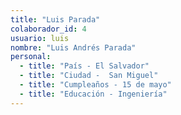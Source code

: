 ```yaml
---
title: "Luis Parada"
colaborador_id: 4
usuario: luis
nombre: "Luis Andrés Parada"
personal:
  - title: "País - El Salvador"
  - title: "Ciudad -  San Miguel"
  - title: "Cumpleaños - 15 de mayo"
  - title: "Educación - Ingeniería"
---
```


